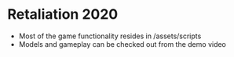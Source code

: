 # Retaliation 2020

 -  Most of the game functionality resides in /assets/scripts
 -  Models and gameplay can be checked out from the demo video
